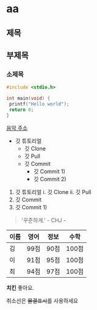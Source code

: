 # aa

## 제목

## 부제목

### 소제목

```c
#include <stdio.h>

int main(void) {
 printf("Hello world");
 return 0;
}
```

[음악 주소](https://www.youtube.com/watch?v=jUBjKlsBwPE)

* 깃 튜토리얼
  * 깃 Clone
  * 깃 Pull
  * 깃 Commit
    * 깃 Commit 1)
    * 깃 Commit 2)

1. 깃 튜토리얼
  i. 깃 Clone
  ii. 깃 Pull
2. 깃 Commit
3. 깃 Commit 1)

> '꾸준하게.' - CHJ -

이름|영어|정보|수학
---|---|---|---|
김|99점|90점|100점|
이|91점|95점|100점|
최|94점|97점|100점|

**치킨** 좋아요.

취소선은 ~~물결표시~~를 사용하세요
